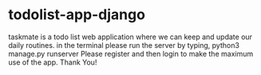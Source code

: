 # todolist-app-django
taskmate is a todo list web application where we can keep and update our daily routines.
in the terminal please run the server by typing, 
python3 manage.py runserver
Please register and then login to make the maximum use of the app.
Thank You!
